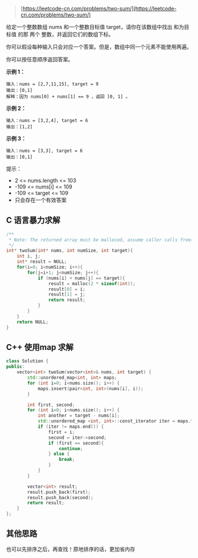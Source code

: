 >[https://leetcode-cn.com/problems/two-sum/](https://leetcode-cn.com/problems/two-sum/)

给定一个整数数组 nums 和一个整数目标值 target，请你在该数组中找出 和为目标值 的那 两个 整数，并返回它们的数组下标。

你可以假设每种输入只会对应一个答案。但是，数组中同一个元素不能使用两遍。

你可以按任意顺序返回答案。

**示例 1：**

```
输入：nums = [2,7,11,15], target = 9
输出：[0,1]
解释：因为 nums[0] + nums[1] == 9 ，返回 [0, 1] 。
```

**示例 2：**

```
输入：nums = [3,2,4], target = 6
输出：[1,2]
```

**示例 3：**

```
输入：nums = [3,3], target = 6
输出：[0,1]
```

提示：

* 2 <= nums.length <= 103
* -109 <= nums[i] <= 109
* -109 <= target <= 109
* 只会存在一个有效答案

## C 语言暴力求解

```c
/**
 * Note: The returned array must be malloced, assume caller calls free().
 */
int* twoSum(int* nums, int numSize, int target){
    int i, j;
    int* result = NULL;
    for(i=0; i<numSize; i++){
        for(j=i+1; j<numSize; j++){
            if (nums[i] + nums[j] == target){
                result = malloc(2 * sizeof(int));
                result[0] = i;
                result[1] = j;
                return result;
            }
        }
    }
    return NULL;
}
```

## C++ 使用map 求解

```cpp
class Solution {
public:
    vector<int> twoSum(vector<int>& nums, int target) {
        std::unordered_map<int, int> maps;
        for (int i=0; i<nums.size(); i++) {
            maps.insert(pair<int, int>(nums[i], i));
        }

        int first, second;
        for (int i=0; i<nums.size(); i++) {
            int another = target - nums[i];
            std::unordered_map <int, int>::const_iterator iter = maps.find(another);
            if (iter != maps.end()) {
                first = i;
                second = iter->second;
                if (first == second){
                    continue;
                } else {
                    break;
                }
            }
        }

        vector<int> result;
        result.push_back(first);
        result.push_back(second);
        return result;
    }
};
```

## 其他思路

也可以先排序之后，再查找！原地排序的话，更加省内存
